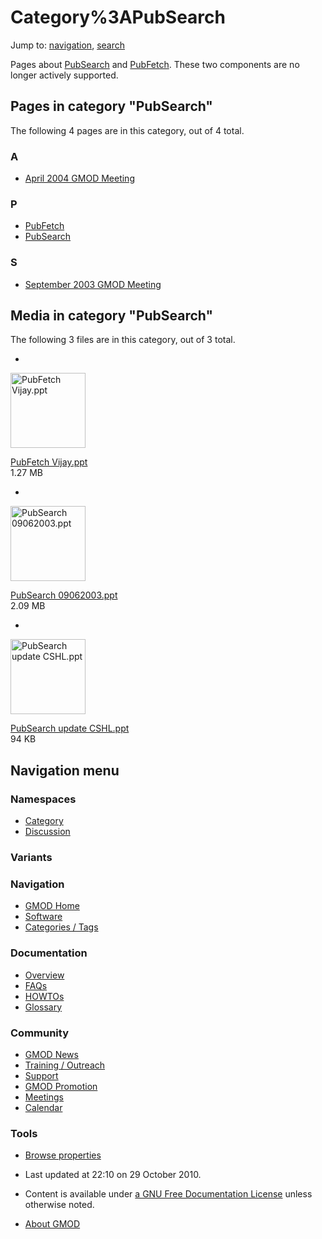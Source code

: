 



<span id="top"></span>




# <span dir="auto">Category%3APubSearch</span>






Jump to: [navigation](#mw-navigation), [search](#p-search)


Pages about [PubSearch](PubSearch "PubSearch") and
[PubFetch](PubFetch "PubFetch"). These two components are no longer
actively supported.


## Pages in category "PubSearch"

The following 4 pages are in this category, out of 4 total.



### A

- [April 2004 GMOD
  Meeting](April_2004_GMOD_Meeting "April 2004 GMOD Meeting")

### P

- [PubFetch](PubFetch "PubFetch")
- [PubSearch](PubSearch "PubSearch")

### S

- [September 2003 GMOD
  Meeting](September_2003_GMOD_Meeting "September 2003 GMOD Meeting")




## Media in category "PubSearch"

The following 3 files are in this category, out of 3 total.

- 

  

  

  <a href="File:PubFetch_Vijay.ppt" class="image"><img
  src="../mediawiki/skins/common/images/icons/fileicon.png" width="120"
  height="120" alt="PubFetch Vijay.ppt" /></a>

  

  

  

  [PubFetch
  Vijay.ppt](File:PubFetch_Vijay.ppt "File:PubFetch Vijay.ppt")  
  1.27 MB  

  

  

- 

  

  

  <a href="File:PubSearch_09062003.ppt" class="image"><img
  src="../mediawiki/skins/common/images/icons/fileicon.png" width="120"
  height="120" alt="PubSearch 09062003.ppt" /></a>

  

  

  

  [PubSearch
  09062003.ppt](File:PubSearch_09062003.ppt "File:PubSearch 09062003.ppt")  
  2.09 MB  

  

  

- 

  

  

  <a href="File:PubSearch_update_CSHL.ppt" class="image"><img
  src="../mediawiki/skins/common/images/icons/fileicon.png" width="120"
  height="120" alt="PubSearch update CSHL.ppt" /></a>

  

  

  

  [PubSearch update
  CSHL.ppt](File:PubSearch_update_CSHL.ppt "File:PubSearch update CSHL.ppt")  
  94 KB  

  

  









## Navigation menu



### Namespaces

- <span id="ca-nstab-category"><a href="Category%3APubSearch" accesskey="c"
  title="View the category page [c]">Category</a></span>
- <span id="ca-talk"><a
  href="http://gmod.org/mediawiki/index.php?title=Category_talk:PubSearch&amp;action=edit&amp;redlink=1"
  accesskey="t"
  title="Discussion about the content page [t]">Discussion</a></span>


### 

### Variants[](#)








<a href="Main_Page"
style="background-image: url(../images/GMOD-cogs.png);"
title="Visit the main page"></a>


### Navigation



- <span id="n-GMOD-Home">[GMOD Home](Main_Page)</span>
- <span id="n-Software">[Software](GMOD_Components)</span>
- <span id="n-Categories-.2F-Tags">[Categories /
  Tags](Categories)</span>




### Documentation



- <span id="n-Overview">[Overview](Overview)</span>
- <span id="n-FAQs">[FAQs](Category%3AFAQ)</span>
- <span id="n-HOWTOs">[HOWTOs](Category%3AHOWTO)</span>
- <span id="n-Glossary">[Glossary](Glossary)</span>




### Community



- <span id="n-GMOD-News">[GMOD News](GMOD_News)</span>
- <span id="n-Training-.2F-Outreach">[Training /
  Outreach](Training_and_Outreach)</span>
- <span id="n-Support">[Support](Support)</span>
- <span id="n-GMOD-Promotion">[GMOD Promotion](GMOD_Promotion)</span>
- <span id="n-Meetings">[Meetings](Meetings)</span>
- <span id="n-Calendar">[Calendar](Calendar)</span>




### Tools

- <span id="t-smwbrowselink"><a href="Special%3ABrowse/Category%3APubSearch" rel="smw-browse">Browse
  properties</a></span>



- <span id="footer-info-lastmod">Last updated at 22:10 on 29 October
  2010.</span>
<!-- - <span id="footer-info-viewcount">13,770 page views.</span> -->
- <span id="footer-info-copyright">Content is available under
  <a href="http://www.gnu.org/licenses/fdl-1.3.html" class="external"
  rel="nofollow">a GNU Free Documentation License</a> unless otherwise
  noted.</span>

<!-- -->

- <span id="footer-places-about">[About
  GMOD](GMOD%3AAbout "GMOD%3AAbout")</span>

<!-- -->




